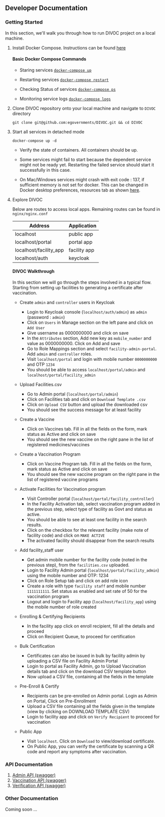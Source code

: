 ## Developer Documentation

### Getting Started

In this section, we'll walk you through how to run DIVOC project on a local machine.

1. Install Docker Compose. Instructions can be found [here](https://docs.docker.com/compose/install/)

    #### Basic Docker Compose Commands    
    * <a name="docker-compose-up"></a> 
    Staring services [`docker-compose up`](https://docs.docker.com/compose/reference/up/)

    * <a name="docker-compose-restart"></a> 
    Restarting services [`docker-compose restart`](https://docs.docker.com/compose/reference/restart/)

    * <a name="docker-compose-ps"></a> 
    Checking Status of services [`docker-compose ps`](https://docs.docker.com/compose/reference/ps/)

    * <a name="docker-compose-logs"></a> 
    Monitoring service logs [`docker-compose logs`](https://docs.docker.com/compose/reference/logs/)

2. Clone DIVOC repository onto your local machine and navigate to `DIVOC` directory

    ```
    git clone git@github.com:egovernments/DIVOC.git && cd DIVOC
    ```

3. Start all services in detached mode

    ```
    docker-compose up -d
    ```
    * Verify the state of containers. All containers should be up.

    * Some services might fail to start because the dependent service might not be ready yet. 
    Restarting the failed service should start it successfully in this case.

    * On Mac/Windows services might crash with exit code : 137, if sufficient memory is not set for docker.
    This can be changed in Docker desktop preferences, resources tab as shown [here](https://docs.docker.com/docker-for-mac/#resources).


4. Explore DIVOC
    
    Below are routes to access local apps. Remaining routes can be found in `nginx/nginx.conf`

    | Address | Application |
    |---------|-------------|
    | localhost | public app |
    | localhost/portal | portal app |
    | localhost/facility_app | facility app |
    | localhost/auth | keycloak |

    #### DIVOC Walkthrough
    
    In this section we will go through the steps involved in a typical flow. Starting from
    setting up facilities to generating a certificate after vaccination.
    
    * Create `admin` and `controller` users in Keycloak
    
        * Login to Keycloak console (`localhost/auth/admin`) as `admin` (password : `admin`)
        * Click on `Users` in Manage section on the left pane and click on `Add User`
        * Give username as 0000000000 and click on save
        * In the `Attributes` section, Add new key as `mobile_number` and value as 0000000000. Click on Add and save
        * Go to Role Mappings section and select `facility-admin-portal`. Add `admin` and `controller` roles.
        * Visit `localhost/portal` and login with mobile number `0000000000` and OTP `1234`
        * You should be able to access `localhost/portal/admin` and `localhost/portal/facility_admin`
    
    * Upload Facilities.csv
    
        * Go to Admin portal (`localhost/portal/admin`)
        * Click on Facilities tab and click on `Download Template .csv`
        * Click on `Upload CSV` button and upload the downloaded csv
        * You should see the success message for at least facility
    
    * Create a Vaccine
    
        * Click on Vaccines tab. Fill in all the fields on the form, mark status as Active and click on save
        * You should see the new vaccine on the right pane in the list of registered medicines/vaccines
    
    * Create a Vaccination Program
    
        * Click on Vaccine Program tab. Fill in all the fields on the form, mark status as Active and click on save
         * You should see the new vaccine program on the right pane in the list of registered vaccine programs
        
    * Activate Facilities for Vaccination program
    
        * Visit Controller portal (`localhost/portal/facility_controller`)
        * In the Facility Activation tab, select vaccination program added in the previous step, select type of facility as Govt and status as active.
        * You should be able to see at least one facility in the search results.
        * Click on the checkbox for the relevant facility (make note of facility code) and click on `MAKE ACTIVE`
        * The activated facility should disappear from the search results
        
    * Add facility_staff user
    
        * Get admin mobile number for the facility code (noted in the previous step), from the `facilities.csv` uploaded.
        * Login to Facility Admin portal (`localhost/portal/facility_admin`) using the mobile number and OTP: 1234
        * Click on Role Setup tab and click on add role icon
        * Create a role with type `facility staff` and mobile number `1111111111`. Set status as enabled and set rate of 50 
          for the vaccination program
        * Logout and login to Facility app (`localhost/facility_app`) using the mobile number of role created
    
    * Enrolling & Certifying Recipients
    
        * In the facility app click on enroll recipient, fill all the details and proceed
        * Click on Recipient Queue, to proceed for certification
        
    * Bulk Certification
    
        * Certificates can also be issued in bulk by facility admin by uploading a CSV file on Facility Admin Portal
        * Login to portal as Facility Admin, go to Upload Vaccination details tab and click on the download CSV template button
        * Now upload a CSV file, containing all the fields in the template
        
    * Pre-Enroll & Certify
    
        * Recipients can be pre-enrolled on Admin portal. Login as Admin on Portal, Click on Pre-Enrollment
        * Upload a CSV file containing all the fields given in the template (view by clicking on DOWNLOAD TEMPLATE CSV)
        * Login to facility app and click on `Verify Recipient` to proceed for vaccination
        
    * Public App
      
        * Visit `localhost`. Click on `Download` to view/download certificate.
        * On Public App, you can verify the certificate by scanning a QR code and report any symptoms after vaccination.

### API Documentation

1. [Admin API (swagger)](https://egovernments.github.io/DIVOC/developer-docs/api/admin-api.html#/admin-portal.yaml)
2. [Vaccination API (swagger)](https://egovernments.github.io/DIVOC/developer-docs/api/admin-api.html#/vaccination-api.yaml)
3. [Verification API (swagger)](https://egovernments.github.io/DIVOC/developer-docs/api/admin-api.html#/divoc-verification.yaml)

### Other Documentation

Coming soon ...

